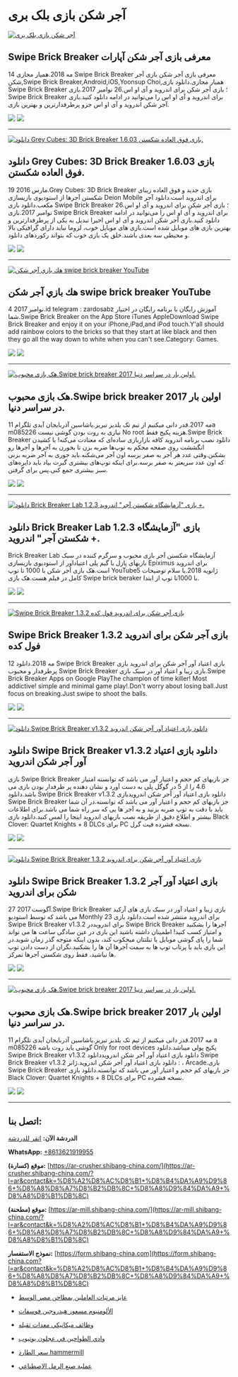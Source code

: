 # آجر شکن بازی بلک بری

<a href="https://swt.shibang-china.com/?l=ar&img&k=%D8%A2%D8%AC%D8%B1+%D8%B4%DA%A9%D9%86+%D8%A8%D8%A7%D8%B2%DB%8C+%D8%A8%D9%84%DA%A9+%D8%A8%D8%B1%DB%8C" target="_blank">![آجر شکن بازی بلک بری](http://static.shibang-china.com/all-800x300/602.jpg)</a>

## Swipe Brick Breaker معرفی بازی آجر شکن آپارات
14 مه 2018.همیار مجازی Swipe Brick Breaker معرفی بازی آجر شکن بازی آجر شکن,Swipe Brick Breaker,Android,iOS,Yoonsup Choi,همیار مجازی.دانلود بازی Swipe Brick Breaker ؛ بازی آجر شکن برای اندروید و آی او اس.26 نوامبر 2017.بازی Swipe Brick Breaker برای اندروید و آی او اس را می‌توانید در ادامه دانلود کنید.بازی آجر شکن اندروید و آی او اس جزو پرطرفدارترین و بهترین بازی.


<a href="https://whatsapp.shibangsoft.com/WhatsApp.php" target="_blank" title="WhatsApp">![](http://static.shibang-china.com/icon/whatsapp.png)</a> <a href="https://swt.shibang-china.com/?l=ar&icon&k=%D8%A2%D8%AC%D8%B1+%D8%B4%DA%A9%D9%86+%D8%A8%D8%A7%D8%B2%DB%8C+%D8%A8%D9%84%DA%A9+%D8%A8%D8%B1%DB%8C" target="_blank">![](http://static.shibang-china.com/icon/chat-ar.png)</a>

---

<a href="https://swt.shibang-china.com/?l=ar&img&k=%D8%A2%D8%AC%D8%B1+%D8%B4%DA%A9%D9%86+%D8%A8%D8%A7%D8%B2%DB%8C+%D8%A8%D9%84%DA%A9+%D8%A8%D8%B1%DB%8C" target="_blank">![دانلود Grey Cubes: 3D Brick Breaker 1.6.03 بازی فوق العاده شکستن.](http://static.shibang-china.com/all-800x300/1043.jpg)</a>

## دانلود Grey Cubes: 3D Brick Breaker 1.6.03 بازی فوق العاده شکستن.
19 مارس 2016.Grey Cubes: 3D Brick Breaker بازی جدید و فوق العاده زیبای شکستن آجرها از استودیوی بازیسازی Deion Mobile برای اندروید است.دانلود آجر مکعب.دانلود بازی Swipe Brick Breaker ؛ بازی آجر شکن برای اندروید و آی او اس.26 نوامبر 2017.بازی Swipe Brick Breaker برای اندروید و آی او اس را می‌توانید در ادامه دانلود کنید.بازی آجر شکن اندروید و آی او اس اخیرا تبدیل به یکی از پرطرفدارترین و بهترین بازی های موبایل شده است.بازی های موبایل خوب، لزوما نباید دارای گرافیکی بالا و محیطی سه بعدی باشند.خلق یک بازی خوب که بتواند رکوردهای دانلود.


<a href="https://whatsapp.shibangsoft.com/WhatsApp.php" target="_blank" title="WhatsApp">![](http://static.shibang-china.com/icon/whatsapp.png)</a> <a href="https://swt.shibang-china.com/?l=ar&icon&k=%D8%A2%D8%AC%D8%B1+%D8%B4%DA%A9%D9%86+%D8%A8%D8%A7%D8%B2%DB%8C+%D8%A8%D9%84%DA%A9+%D8%A8%D8%B1%DB%8C" target="_blank">![](http://static.shibang-china.com/icon/chat-ar.png)</a>

---

<a href="https://swt.shibang-china.com/?l=ar&img&k=%D8%A2%D8%AC%D8%B1+%D8%B4%DA%A9%D9%86+%D8%A8%D8%A7%D8%B2%DB%8C+%D8%A8%D9%84%DA%A9+%D8%A8%D8%B1%DB%8C" target="_blank">![هك بازي آجر شكن swipe brick breaker YouTube](http://static.shibang-china.com/all-800x300/1456.jpg)</a>

## هك بازي آجر شكن swipe brick breaker YouTube
4 نوامبر 2017.id telegram : zardosabz آموزش رايگان با برنامه رايگان در اختيار شما.Swipe Brick Breaker on the App Store iTunes AppleDownload Swipe Brick Breaker and enjoy it on your iPhone,iPad,and iPod touch.Y&#39;all should add rainbow colors to the bricks so that they start at like black and then they go all the way down to white when you can&#39;t see.Category: Games.


<a href="https://whatsapp.shibangsoft.com/WhatsApp.php" target="_blank" title="WhatsApp">![](http://static.shibang-china.com/icon/whatsapp.png)</a> <a href="https://swt.shibang-china.com/?l=ar&icon&k=%D8%A2%D8%AC%D8%B1+%D8%B4%DA%A9%D9%86+%D8%A8%D8%A7%D8%B2%DB%8C+%D8%A8%D9%84%DA%A9+%D8%A8%D8%B1%DB%8C" target="_blank">![](http://static.shibang-china.com/icon/chat-ar.png)</a>

---

<a href="https://swt.shibang-china.com/?l=ar&img&k=%D8%A2%D8%AC%D8%B1+%D8%B4%DA%A9%D9%86+%D8%A8%D8%A7%D8%B2%DB%8C+%D8%A8%D9%84%DA%A9+%D8%A8%D8%B1%DB%8C" target="_blank">![هک بازی محبوب.Swipe brick breaker 2017 اولین بار در سراسر دنیا.](http://static.shibang-china.com/all-800x300/839.jpg)</a>

## هک بازی محبوب.Swipe brick breaker 2017 اولین بار در سراسر دنیا.
11 مه 2017.قدر دانی میکنیم از تیم تک یلدیز تبریز.یاشاسین آذربایجان آیدی تلگرامa m085226 نیازی به روت بودن گوشی نیست No root هزینه پکیج فقط.Swipe Brick Breaker دانلود نصب برنامه اندروید کافه بازاربازی ساده‌ای که معتادت می‌کنه! با کشیدن انگششت روی صفحه محکم به توپ‌ها ضربه بزن تا بخورن به آجرها و آجرها رو بشکنن.وقتی عدد هر آجر به صفر برسه اون آجر می‌شکنه.باید جوری به آجر ضربه بزنی که اون عدد سریعتر به صفر برسه.برای اینکه توپ‌های بیشتری گیرت بیاد باید دایره‌های سبز بیشتری جمع کنی.پس برای گرفتن.


<a href="https://whatsapp.shibangsoft.com/WhatsApp.php" target="_blank" title="WhatsApp">![](http://static.shibang-china.com/icon/whatsapp.png)</a> <a href="https://swt.shibang-china.com/?l=ar&icon&k=%D8%A2%D8%AC%D8%B1+%D8%B4%DA%A9%D9%86+%D8%A8%D8%A7%D8%B2%DB%8C+%D8%A8%D9%84%DA%A9+%D8%A8%D8%B1%DB%8C" target="_blank">![](http://static.shibang-china.com/icon/chat-ar.png)</a>

---

<a href="https://swt.shibang-china.com/?l=ar&img&k=%D8%A2%D8%AC%D8%B1+%D8%B4%DA%A9%D9%86+%D8%A8%D8%A7%D8%B2%DB%8C+%D8%A8%D9%84%DA%A9+%D8%A8%D8%B1%DB%8C" target="_blank">![دانلود Brick Breaker Lab 1.2.3 بازی &quot;آزمایشگاه شکستن آجر&quot; اندروید +.](http://static.shibang-china.com/all-800x300/1267.jpg)</a>

## دانلود Brick Breaker Lab 1.2.3 بازی &quot;آزمایشگاه شکستن آجر&quot; اندروید +.
Brick Breaker Lab آزمایشگاه شکستن آجر بازی محبوب و سرگرم کننده در سبک بازیهای پازل با گیم پلی اعتیاداور از استودیوی بازیسازی Epiximus برای اندروید است.هک بازی آجر شکن با 1000 تا توپ YouTube5 ژانويه 2018.با سلام توضیحات کامل در فیلم هست.هک بازی Swipe brick beraker با 1000تا توپ از ابتدا.


<a href="https://whatsapp.shibangsoft.com/WhatsApp.php" target="_blank" title="WhatsApp">![](http://static.shibang-china.com/icon/whatsapp.png)</a> <a href="https://swt.shibang-china.com/?l=ar&icon&k=%D8%A2%D8%AC%D8%B1+%D8%B4%DA%A9%D9%86+%D8%A8%D8%A7%D8%B2%DB%8C+%D8%A8%D9%84%DA%A9+%D8%A8%D8%B1%DB%8C" target="_blank">![](http://static.shibang-china.com/icon/chat-ar.png)</a>

---

<a href="https://swt.shibang-china.com/?l=ar&img&k=%D8%A2%D8%AC%D8%B1+%D8%B4%DA%A9%D9%86+%D8%A8%D8%A7%D8%B2%DB%8C+%D8%A8%D9%84%DA%A9+%D8%A8%D8%B1%DB%8C" target="_blank">![Swipe Brick Breaker 1.3.2 بازی آجر شکن برای اندروید فول کده](http://static.shibang-china.com/all-800x300/1020.jpg)</a>

## Swipe Brick Breaker 1.3.2 بازی آجر شکن برای اندروید فول کده
12 مه 2018.دانلود Swipe Brick Breaker بازی اعتیاد آور آجر شکن برای اندروید بازی پرطرفدار و محبوب Swipe Brick Breaker بازی زیبا و اعتیاد آور در سبک بازی.Swipe Brick Breaker Apps on Google PlayThe champion of time killer! Most addictive! simple and minimal game play!.Don&#39;t worry about losing ball.Just focus on breaking.Just swipe to shoot the balls.


<a href="https://whatsapp.shibangsoft.com/WhatsApp.php" target="_blank" title="WhatsApp">![](http://static.shibang-china.com/icon/whatsapp.png)</a> <a href="https://swt.shibang-china.com/?l=ar&icon&k=%D8%A2%D8%AC%D8%B1+%D8%B4%DA%A9%D9%86+%D8%A8%D8%A7%D8%B2%DB%8C+%D8%A8%D9%84%DA%A9+%D8%A8%D8%B1%DB%8C" target="_blank">![](http://static.shibang-china.com/icon/chat-ar.png)</a>

---

<a href="https://swt.shibang-china.com/?l=ar&img&k=%D8%A2%D8%AC%D8%B1+%D8%B4%DA%A9%D9%86+%D8%A8%D8%A7%D8%B2%DB%8C+%D8%A8%D9%84%DA%A9+%D8%A8%D8%B1%DB%8C" target="_blank">![دانلود Swipe Brick Breaker v1.3.2 دانلود بازی اعتیاد آور آجر شکن اندروید](http://static.shibang-china.com/all-800x300/1231.jpg)</a>

## دانلود Swipe Brick Breaker v1.3.2 دانلود بازی اعتیاد آور آجر شکن اندروید
بازی Swipe Brick Breaker جز بازیهای کم حجم و اعتیار آور می باشد که توانسته امتیاز 4.6 را از 5 در گوگل پلی به دست آورد و نشان دهنده پر طرفدار بودن بازی می باشد.دانلود Swipe Brick Breaker v1.3.2 دانلود بازی اعتیاد آور آجر شکن اندرویدبازی Swipe Brick Breaker جز بازیهای کم حجم و اعتیار آور می باشد که توانسته.در آن شما باید با دقت به توپ ضربه بزنید و به آجر ها یی که سر راه شما می باشد.برای اطلاعات بیشتر و اطلاع دقیق از طریقه نصب بازیهای اندروید اینجا را لمس کنید.دانلود بازی Black Clover: Quartet Knights + 8 DLCs برای PC نسخه فشرده فیت گرل.


<a href="https://whatsapp.shibangsoft.com/WhatsApp.php" target="_blank" title="WhatsApp">![](http://static.shibang-china.com/icon/whatsapp.png)</a> <a href="https://swt.shibang-china.com/?l=ar&icon&k=%D8%A2%D8%AC%D8%B1+%D8%B4%DA%A9%D9%86+%D8%A8%D8%A7%D8%B2%DB%8C+%D8%A8%D9%84%DA%A9+%D8%A8%D8%B1%DB%8C" target="_blank">![](http://static.shibang-china.com/icon/chat-ar.png)</a>

---

<a href="https://swt.shibang-china.com/?l=ar&img&k=%D8%A2%D8%AC%D8%B1+%D8%B4%DA%A9%D9%86+%D8%A8%D8%A7%D8%B2%DB%8C+%D8%A8%D9%84%DA%A9+%D8%A8%D8%B1%DB%8C" target="_blank">![دانلود Swipe Brick Breaker 1.3.2 بازی اعتیاد آور آجر شکن برای اندروید](http://static.shibang-china.com/all-800x300/1459.jpg)</a>

## دانلود Swipe Brick Breaker 1.3.2 بازی اعتیاد آور آجر شکن برای اندروید
27 آگوست 2017.Swipe Brick Breaker بازی زیبا و اعتیاد آور در سبک بازی های آرکید می باشد که توسط استودیو Monthly 23 برای اندروید منتشر شده است.دانلود بازی Swipe Brick Breaker v1.3.2 برای اندرویددر Swipe Brick Breaker آجرها را بشکنید و امتیاز کسب کنید! اطمینان داشته باشید این بازی در عین سادگی ساعت ها می تواند شما را پای گوشی موبایل یا تبلتتان میخکوب کند، بدون اینکه متوجه گذر زمان شوید.در این بازی باید با پرتاب توپ ها به سمت آجرها آن ها را بشکنید.نگران از دست دادن توپ ها نباشید، فقط روی شکستن آجرها تمرکز.


<a href="https://whatsapp.shibangsoft.com/WhatsApp.php" target="_blank" title="WhatsApp">![](http://static.shibang-china.com/icon/whatsapp.png)</a> <a href="https://swt.shibang-china.com/?l=ar&icon&k=%D8%A2%D8%AC%D8%B1+%D8%B4%DA%A9%D9%86+%D8%A8%D8%A7%D8%B2%DB%8C+%D8%A8%D9%84%DA%A9+%D8%A8%D8%B1%DB%8C" target="_blank">![](http://static.shibang-china.com/icon/chat-ar.png)</a>

---

<a href="https://swt.shibang-china.com/?l=ar&img&k=%D8%A2%D8%AC%D8%B1+%D8%B4%DA%A9%D9%86+%D8%A8%D8%A7%D8%B2%DB%8C+%D8%A8%D9%84%DA%A9+%D8%A8%D8%B1%DB%8C" target="_blank">![هک بازی محبوب.Swipe brick breaker 2017 اولین بار در سراسر دنیا.](http://static.shibang-china.com/all-800x300/838.jpg)</a>

## هک بازی محبوب.Swipe brick breaker 2017 اولین بار در سراسر دنیا.
11 مه 2017.قدر دانی میکنیم از تیم تک یلدیز تبریز.یاشاسین آذربایجان آیدی تلگرام a m085226 گوشی باید روت باشه Only for root devices پکیج پولی میباشد.دانلود Swipe Brick Breaker v1.3.2 دانلود بازی اعتیاد آور آجر شکن اندرویددانلود Swipe Brick Breaker v1.3.2 دانلود بازی اعتیاد آور آجر شکن اندروید.ژانر : ، Arcade.بازی Swipe Brick Breaker جز بازیهای کم حجم و اعتیار آور می باشد که توانسته.دانلود بازی Black Clover: Quartet Knights + 8 DLCs برای PC نسخه فشرده.


<a href="https://whatsapp.shibangsoft.com/WhatsApp.php" target="_blank" title="WhatsApp">![](http://static.shibang-china.com/icon/whatsapp.png)</a> <a href="https://swt.shibang-china.com/?l=ar&icon&k=%D8%A2%D8%AC%D8%B1+%D8%B4%DA%A9%D9%86+%D8%A8%D8%A7%D8%B2%DB%8C+%D8%A8%D9%84%DA%A9+%D8%A8%D8%B1%DB%8C" target="_blank">![](http://static.shibang-china.com/icon/chat-ar.png)</a>

---
## اتصل بنا:

**الدردشة الآن:** [انقر للدردشة](https://swt.shibang-china.com?l=ar&contact&k=%D8%A2%D8%AC%D8%B1+%D8%B4%DA%A9%D9%86+%D8%A8%D8%A7%D8%B2%DB%8C+%D8%A8%D9%84%DA%A9+%D8%A8%D8%B1%DB%8C)

**WhatsApp:**  [+8613621919955](https://whatsapp.shibangsoft.com/WhatsApp.php)

**موقع (كسارة):** [https://ar-crusher.shibang-china.com/](https://ar-crusher.shibang-china.com/?l=ar&contact&k=%D8%A2%D8%AC%D8%B1+%D8%B4%DA%A9%D9%86+%D8%A8%D8%A7%D8%B2%DB%8C+%D8%A8%D9%84%DA%A9+%D8%A8%D8%B1%DB%8C)

**موقع (مطحنة):** [https://ar-mill.shibang-china.com/](https://ar-mill.shibang-china.com/?l=ar&contact&k=%D8%A2%D8%AC%D8%B1+%D8%B4%DA%A9%D9%86+%D8%A8%D8%A7%D8%B2%DB%8C+%D8%A8%D9%84%DA%A9+%D8%A8%D8%B1%DB%8C)

**نموذج الاستفسار:** [https://form.shibang-china.com](https://form.shibang-china.com?l=ar&contact&k=%D8%A2%D8%AC%D8%B1+%D8%B4%DA%A9%D9%86+%D8%A8%D8%A7%D8%B2%DB%8C+%D8%A8%D9%84%DA%A9+%D8%A8%D8%B1%DB%8C)

* [عايز مرتبات العاملين بمطاحن مصر الوسط](../21/%D8%B9%D8%A7%D9%8A%D8%B2%20%D9%85%D8%B1%D8%AA%D8%A8%D8%A7%D8%AA%20%D8%A7%D9%84%D8%B9%D8%A7%D9%85%D9%84%D9%8A%D9%86%20%D8%A8%D9%85%D8%B7%D8%A7%D8%AD%D9%86%20%D9%85%D8%B5%D8%B1%20%D8%A7%D9%84%D9%88%D8%B3%D8%B7.md)

* [الألومنيوم مسعور هيدروجين فوسفات](../24/%D8%A7%D9%84%D8%A3%D9%84%D9%88%D9%85%D9%86%D9%8A%D9%88%D9%85%20%D9%85%D8%B3%D8%B9%D9%88%D8%B1%20%D9%87%D9%8A%D8%AF%D8%B1%D9%88%D8%AC%D9%8A%D9%86%20%D9%81%D9%88%D8%B3%D9%81%D8%A7%D8%AA.md)

* [وظائف ميكانيكي معدات ثقيله](../21/%D9%88%D8%B8%D8%A7%D8%A6%D9%81%20%D9%85%D9%8A%D9%83%D8%A7%D9%86%D9%8A%D9%83%D9%8A%20%D9%85%D8%B9%D8%AF%D8%A7%D8%AA%20%D8%AB%D9%82%D9%8A%D9%84%D9%87.md)

* [وادي الطواحين في عجلون يوتيوب](../22/%D9%88%D8%A7%D8%AF%D9%8A%20%D8%A7%D9%84%D8%B7%D9%88%D8%A7%D8%AD%D9%8A%D9%86%20%D9%81%D9%8A%20%D8%B9%D8%AC%D9%84%D9%88%D9%86%20%D9%8A%D9%88%D8%AA%D9%8A%D9%88%D8%A8.md)

* [سعر الطارد hammermill](../25/%D8%B3%D8%B9%D8%B1%20%D8%A7%D9%84%D8%B7%D8%A7%D8%B1%D8%AF%20hammermill.md)

* [عملية صنع الرمل الاصطناعي](../23/%D8%B9%D9%85%D9%84%D9%8A%D8%A9%20%D8%B5%D9%86%D8%B9%20%D8%A7%D9%84%D8%B1%D9%85%D9%84%20%D8%A7%D9%84%D8%A7%D8%B5%D8%B7%D9%86%D8%A7%D8%B9%D9%8A.md)